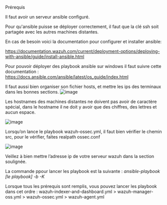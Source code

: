 Prérequis

Il faut avoir un serveur ansible configuré.

Pour qu'ansible puisse se déployer correctement, il faut que la clé ssh soit partagée avec les autres machines distantes.

En cas de besoin voici la documentation pour configurer et installer ansible:

https://documentation.wazuh.com/current/deployment-options/deploying-with-ansible/guide/install-ansible.html

Pour pouvoir déployer des playbook ansible sur windows il faut suivre cette documentation :
https://docs.ansible.com/ansible/latest/os_guide/index.html

Il faut aussi bien organiser son fichier hosts, et mettre les ips des terminaux dans les bonnes sections.
![image](https://github.com/JulenSe/Wazuh_Project/assets/54896656/adade9f8-f815-4300-99d9-1f998552843e)

Les hostnames des machines distantes ne doivent pas avoir de caractère spécial, dans le hostname il ne doit y avoir que des chiffres, des lettres et aucun espace.

![image](https://github.com/JulenSe/Wazuh_Project/assets/54896656/382452e9-8389-49e5-abf5-1c5e672b2180)

Lorsqu’on lance le playbook wazuh-ossec.yml, il faut bien vérifier le chemin src, pour le vérifier, faites realpath ossec.conf

![image](https://github.com/JulenSe/Wazuh_Project/assets/54896656/e5b4fcf5-d4f0-4c49-895c-2af3f9eff370)

Veillez à bien mettre l’adresse ip de votre serveur wazuh dans la section soulignée.

La commande ppour lancer les playbook est la suivante : 
_ansible-playbook [le playbook] -b -K_

Lorsque tous les prérequis sont remplis, vous pouvez lancer les playbook dans cet ordre :
wazuh-indexer-and-dashboard.yml > wazuh-manager-oss.yml > wazuh-ossec.yml > wazuh-agent.yml


